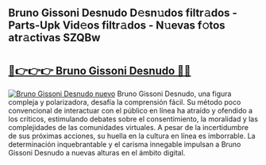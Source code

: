 ## Bruno Gissoni Desnudo D𝚎sn𝚞dos filtr𝚊dos - Parts-Upk Vid𝚎os filtr𝚊dos - N𝚞evas f𝚘tos atr𝚊ctivas SZQBw

# <h2><a href="http://mb9u1cj.tromn.icu/?c=Bruno+Gissoni+Desnudo">🔗👉👉👉 Bruno Gissoni Desnudo 🔗🔗</a></h2>

[![Bruno Gissoni Desnudo nuevo](https://i.imgur.com/pEAQMta.gif)](http://mb9u1cj.tromn.icu/?c=Bruno+Gissoni+Desnudo)
Bruno Gissoni Desnudo, una figura compleja y polarizadora, desafía la comprensión fácil. Su método poco convencional de interactuar con el público en línea ha atraído y ofendido a los críticos, estimulando debates sobre el consentimiento, la moralidad y las complejidades de las comunidades virtuales. A pesar de la incertidumbre de sus próximas acciones, su huella en la cultura en línea es imborrable. La determinación inquebrantable y el carisma innegable impulsan a Bruno Gissoni Desnudo a nuevas alturas en el ámbito digital.
